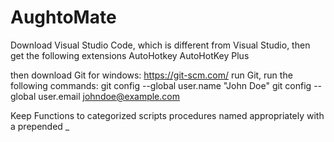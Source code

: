 # AughtoMate

Download Visual Studio Code, which is different from Visual Studio, then get the following extensions
AutoHotkey
AutoHotKey Plus

then download Git for windows: https://git-scm.com/
run Git, 
run the following commands:
git config --global user.name "John Doe"
git config --global user.email johndoe@example.com



Keep Functions to categorized scripts procedures named appropriately with a prepended _

